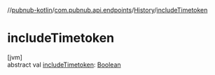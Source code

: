 //[pubnub-kotlin](../../../index.md)/[com.pubnub.api.endpoints](../index.md)/[History](index.md)/[includeTimetoken](include-timetoken.md)

# includeTimetoken

[jvm]\
abstract val [includeTimetoken](include-timetoken.md): [Boolean](https://kotlinlang.org/api/latest/jvm/stdlib/kotlin/-boolean/index.html)
